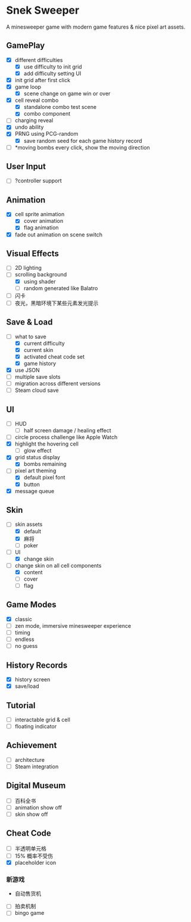 ﻿# Snek Sweeper

A minesweeper game with modern game features & nice pixel art assets.

## GamePlay

- [x] different difficulties
    - [x] use difficulty to init grid
    - [x] add difficulty setting UI
- [x] init grid after first click
- [x] game loop
    - [x] scene change on game win or over
- [x] cell reveal combo
    - [x] standalone combo test scene
    - [x] combo component
- [ ] charging reveal
- [x] undo ability
- [x] PRNG using PCG-random
    - [x] save random seed for each game history record
- [ ] *moving bombs every click, show the moving direction

## User Input

- [ ] ?controller support

## Animation

- [x] cell sprite animation
    - [x] cover animation
    - [x] flag animation
- [x] fade out animation on scene switch

## Visual Effects

- [ ] 2D lighting
- [ ] scrolling background
    - [x] using shader
    - [ ] random generated like Balatro
- [ ] 闪卡
- [ ] 夜光，黑暗环境下某些元素发光提示

## Save & Load

- [ ] what to save
    - [x] current difficulty
    - [x] current skin
    - [x] activated cheat code set
    - [x] game history
- [x] use JSON
- [ ] multiple save slots
- [ ] migration across different versions
- [ ] Steam cloud save

## UI

- [ ] HUD
    - [ ] half screen damage / healing effect
- [ ] circle process challenge like Apple Watch
- [x] highlight the hovering cell
    - [ ] glow effect
- [x] grid status display
    - [x] bombs remaining
- [ ] pixel art theming
    - [x] default pixel font
    - [x] button
- [x] message queue

## Skin

- [ ] skin assets
    - [x] default
    - [x] 麻将
    - [ ] poker
- [ ] UI
    - [x] change skin
- [ ] change skin on all cell components
    - [x] content
    - [ ] cover
    - [ ] flag

## Game Modes

- [x] classic
- [ ] zen mode, immersive minesweeper experience
- [ ] timing
- [ ] endless
- [ ] no guess

## History Records

- [x] history screen
- [x] save/load

## Tutorial

- [ ] interactable grid & cell
- [ ] floating indicator

## Achievement

- [ ] architecture
- [ ] Steam integration

## Digital Museum

- [ ] 百科全书
- [ ] animation show off
- [ ] skin show off

## Cheat Code

- [ ] 半透明单元格
- [ ] 15% 概率不受伤
- [x] placeholder icon

### 新游戏

- 自动售货机
- [ ] 拍卖机制
- [ ] bingo game
